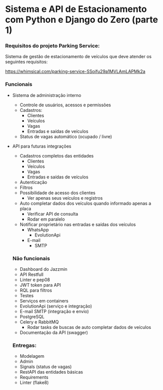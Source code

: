 # **Sistema e API de Estacionamento com Python e Django do Zero (parte 1)**

### Requisitos do projeto **Parking Service**:

Sistema de gestão de estacionamento de veículos que deve atender os seguintes requisitos:

https://whimsical.com/parking-service-SSoifu29a1MVLAmLAPMk2a

### Funcionais

- Sistema de administração interno
    - Controle de usuários, acessos e permissões
    - Cadastros:
        - Clientes
        - Veículos
        - Vagas
        - Entradas e saídas de veículos
    - Status de vagas automático (ocupado / livre)
- API para futuras integrações
    - Cadastros completos das entidades
        - Clientes
        - Veículos
        - Vagas
        - Entradas e saídas de veículos
    - Autenticação
    - Filtros
    - Possibilidade de acesso dos clientes
        - Ver apenas seus veículos e registros
    - Auto completar dados dos veículos quando informado apenas a placa
        - Verificar API de consulta
        - Rodar em paralelo
    - Notificar proprietário nas entradas e saídas dos veículos
        - WhatsApp
            - EvolutionApi
        - E-mail
            - SMTP

    ### Não funcionais

    - Dashboard do Jazzmin
    - API Restfull
    - Linter e pep08
    - JWT token para API
    - RQL para filtros
    - Testes
    - Serviços em containers
    - EvolutionApi (serviço e integração)
    - E-mail SMTP (integração e envio)
    - PostgreSQL
    - Celery e RabbitMQ
        - Rodar tasks de buscas de auto completar dados de veículos
    - Documentação da API (swagger)

    ### Entregas:

    - Modelagem
    - Admin
    - Signals (status de vagas)
    - RestAPI das entidades básicas
    - Requirements
    - Linter (flake8)
